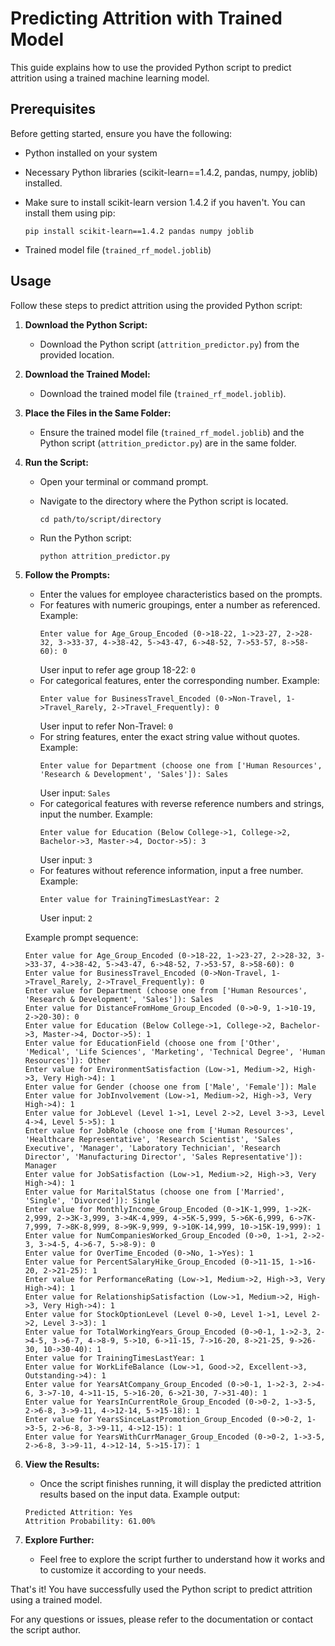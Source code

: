 # Predicting Attrition with Trained Model

This guide explains how to use the provided Python script to predict attrition using a trained machine learning model.

## Prerequisites

Before getting started, ensure you have the following:

- Python installed on your system
- Necessary Python libraries (scikit-learn==1.4.2, pandas, numpy, joblib) installed. 
- Make sure to install scikit-learn version 1.4.2 if you haven't. 
  You can install them using pip:

    ```
    pip install scikit-learn==1.4.2 pandas numpy joblib
    ```

- Trained model file (`trained_rf_model.joblib`)

## Usage

Follow these steps to predict attrition using the provided Python script:

1. **Download the Python Script:**
    - Download the Python script (`attrition_predictor.py`) from the provided location.

2. **Download the Trained Model:**
    - Download the trained model file (`trained_rf_model.joblib`).

3. **Place the Files in the Same Folder:**
    - Ensure the trained model file (`trained_rf_model.joblib`) and the Python script (`attrition_predictor.py`) are in the same folder.

4. **Run the Script:**
    - Open your terminal or command prompt.
    - Navigate to the directory where the Python script is located.

        ```
        cd path/to/script/directory
        ```

    - Run the Python script:

        ```
        python attrition_predictor.py
        ```

5. **Follow the Prompts:**
    - Enter the values for employee characteristics based on the prompts.
    - For features with numeric groupings, enter a number as referenced.
        Example: 
        ```
        Enter value for Age_Group_Encoded (0->18-22, 1->23-27, 2->28-32, 3->33-37, 4->38-42, 5->43-47, 6->48-52, 7->53-57, 8->58-60): 0
        ```
        User input to refer age group 18-22: `0`
    - For categorical features, enter the corresponding number.
        Example: 
        ```
        Enter value for BusinessTravel_Encoded (0->Non-Travel, 1->Travel_Rarely, 2->Travel_Frequently): 0
        ```
        User input to refer Non-Travel: `0`
    - For string features, enter the exact string value without quotes.
        Example: 
        ```
        Enter value for Department (choose one from ['Human Resources', 'Research & Development', 'Sales']): Sales
        ```
        User input: `Sales`
    - For categorical features with reverse reference numbers and strings, input the number.
        Example: 
        ```
        Enter value for Education (Below College->1, College->2, Bachelor->3, Master->4, Doctor->5): 3
        ```
        User input: `3`
    - For features without reference information, input a free number.
        Example: 
        ```
        Enter value for TrainingTimesLastYear: 2
        ```
        User input: `2`

    Example prompt sequence:
    ```
    Enter value for Age_Group_Encoded (0->18-22, 1->23-27, 2->28-32, 3->33-37, 4->38-42, 5->43-47, 6->48-52, 7->53-57, 8->58-60): 0
    Enter value for BusinessTravel_Encoded (0->Non-Travel, 1->Travel_Rarely, 2->Travel_Frequently): 0
    Enter value for Department (choose one from ['Human Resources', 'Research & Development', 'Sales']): Sales
    Enter value for DistanceFromHome_Group_Encoded (0->0-9, 1->10-19, 2->20-30): 0
    Enter value for Education (Below College->1, College->2, Bachelor->3, Master->4, Doctor->5): 1
    Enter value for EducationField (choose one from ['Other', 'Medical', 'Life Sciences', 'Marketing', 'Technical Degree', 'Human Resources']): Other
    Enter value for EnvironmentSatisfaction (Low->1, Medium->2, High->3, Very High->4): 1
    Enter value for Gender (choose one from ['Male', 'Female']): Male
    Enter value for JobInvolvement (Low->1, Medium->2, High->3, Very High->4): 1
    Enter value for JobLevel (Level 1->1, Level 2->2, Level 3->3, Level 4->4, Level 5->5): 1
    Enter value for JobRole (choose one from ['Human Resources', 'Healthcare Representative', 'Research Scientist', 'Sales Executive', 'Manager', 'Laboratory Technician', 'Research Director', 'Manufacturing Director', 'Sales Representative']): Manager
    Enter value for JobSatisfaction (Low->1, Medium->2, High->3, Very High->4): 1
    Enter value for MaritalStatus (choose one from ['Married', 'Single', 'Divorced']): Single
    Enter value for MonthlyIncome_Group_Encoded (0->1K-1,999, 1->2K-2,999, 2->3K-3,999, 3->4K-4,999, 4->5K-5,999, 5->6K-6,999, 6->7K-7,999, 7->8K-8,999, 8->9K-9,999, 9->10K-14,999, 10->15K-19,999): 1
    Enter value for NumCompaniesWorked_Group_Encoded (0->0, 1->1, 2->2-3, 3->4-5, 4->6-7, 5->8-9): 0
    Enter value for OverTime_Encoded (0->No, 1->Yes): 1
    Enter value for PercentSalaryHike_Group_Encoded (0->11-15, 1->16-20, 2->21-25): 1
    Enter value for PerformanceRating (Low->1, Medium->2, High->3, Very High->4): 1
    Enter value for RelationshipSatisfaction (Low->1, Medium->2, High->3, Very High->4): 1
    Enter value for StockOptionLevel (Level 0->0, Level 1->1, Level 2->2, Level 3->3): 1
    Enter value for TotalWorkingYears_Group_Encoded (0->0-1, 1->2-3, 2->4-5, 3->6-7, 4->8-9, 5->10, 6->11-15, 7->16-20, 8->21-25, 9->26-30, 10->30-40): 1
    Enter value for TrainingTimesLastYear: 1
    Enter value for WorkLifeBalance (Low->1, Good->2, Excellent->3, Outstanding->4): 1
    Enter value for YearsAtCompany_Group_Encoded (0->0-1, 1->2-3, 2->4-6, 3->7-10, 4->11-15, 5->16-20, 6->21-30, 7->31-40): 1
    Enter value for YearsInCurrentRole_Group_Encoded (0->0-2, 1->3-5, 2->6-8, 3->9-11, 4->12-14, 5->15-18): 1
    Enter value for YearsSinceLastPromotion_Group_Encoded (0->0-2, 1->3-5, 2->6-8, 3->9-11, 4->12-15): 1
    Enter value for YearsWithCurrManager_Group_Encoded (0->0-2, 1->3-5, 2->6-8, 3->9-11, 4->12-14, 5->15-17): 1
    ```

6. **View the Results:**
    - Once the script finishes running, it will display the predicted attrition results based on the input data.
    Example output:
    ```
    Predicted Attrition: Yes
    Attrition Probability: 61.00%
    ```

7. **Explore Further:**
    - Feel free to explore the script further to understand how it works and to customize it according to your needs.

That's it! You have successfully used the Python script to predict attrition using a trained model.

For any questions or issues, please refer to the documentation or contact the script author.

